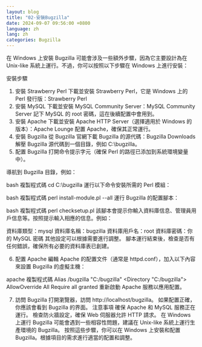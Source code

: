 ```yaml
---
layout: blog
title: "02-安裝Bugzilla"
date: 2024-09-07 09:56:00 +0800
language: zh
lang: zh
categories: Bugzilla
---
```

在 Windows 上安裝 Bugzilla 可能會涉及一些額外步驟，因為它主要設計為在 Unix-like 系統上運行。不過，你可以按照以下步驟在 Windows 上進行安裝：

安裝步驟
1. 安裝 Strawberry Perl
下載並安裝 Strawberry Perl，它是 Windows 上的 Perl 發行版：Strawberry Perl
2. 安裝 MySQL
下載並安裝 MySQL Community Server：MySQL Community Server
記下 MySQL 的 root 密碼，這在後續配置中會用到。
3. 安裝 Apache
下載並安裝 Apache HTTP Server（選擇適用於 Windows 的版本）：Apache Lounge
配置 Apache，確保其正常運行。
4. 安裝 Bugzilla
從 Bugzilla 官網下載 Bugzilla 的源代碼：Bugzilla Downloads
解壓 Bugzilla 源代碼到一個目錄，例如 C:\bugzilla。
5. 配置 Bugzilla
打開命令提示字元（確保 Perl 的路徑已添加到系統環境變量中）。

導航到 Bugzilla 目錄，例如：

bash
複製程式碼
cd C:\bugzilla
運行以下命令安裝所需的 Perl 模組：

bash
複製程式碼
perl install-module.pl --all
運行 Bugzilla 的配置腳本：

bash
複製程式碼
perl checksetup.pl
該腳本會提示你輸入資料庫信息、管理員用戶信息等。按照提示輸入相應的信息。例如：

資料庫類型：mysql
資料庫名稱：bugzilla
資料庫用戶名：root
資料庫密碼：你的 MySQL 密碼
其他設定可以根據需要進行調整。
腳本運行結束後，檢查是否有任何錯誤，確保所有必要的資料庫表已創建。

6. 配置 Apache
編輯 Apache 的配置文件（通常是 httpd.conf），加入以下內容來設置 Bugzilla 的虛擬主機：

apache
複製程式碼
Alias /bugzilla "C:/bugzilla"
<Directory "C:/bugzilla">
    AllowOverride All
    Require all granted
</Directory>
重新啟動 Apache 服務以應用配置。

7. 訪問 Bugzilla
打開瀏覽器，訪問 http://localhost/bugzilla。
如果配置正確，你應該會看到 Bugzilla 的界面。
注意事項
確保 Apache 和 MySQL 服務正在運行。
檢查防火牆設定，確保 Web 伺服器允許 HTTP 請求。
在 Windows 上運行 Bugzilla 可能會遇到一些相容性問題，建議在 Unix-like 系統上運行生產環境的 Bugzilla。
按照這些步驟，你可以在 Windows 上安裝和配置 Bugzilla。根據項目的需求進行適當的配置和調整。